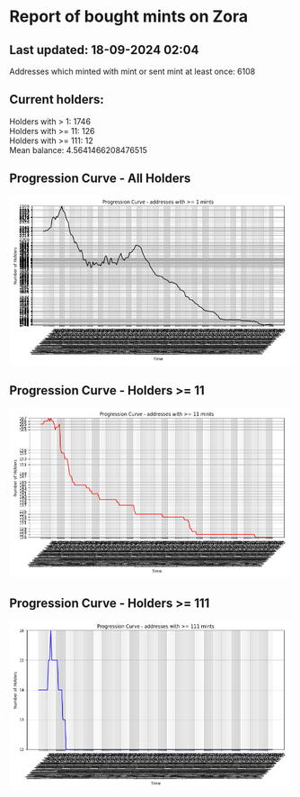 # Report of bought mints on Zora
## Last updated: 18-09-2024 02:04
Addresses which minted with mint or sent mint at least once: 6108

## Current holders:
Holders with > 1: 1746  
Holders with >= 11: 126  
Holders with >= 111: 12  
Mean balance: 4.5641466208476515  

## Progression Curve - All Holders
![addresses with >= 1 mint](progression_curve_all.png)
## Progression Curve - Holders >= 11
![addresses with >= 11 mints](progression_curve_gt_11.png)
## Progression Curve - Holders >= 111
![addresses with >= 111 mints](progression_curve_gt_111.png)
